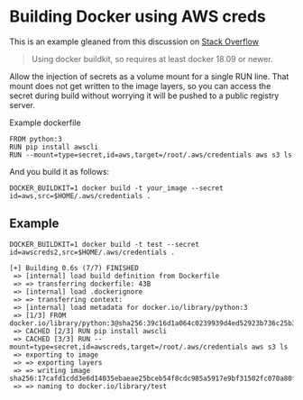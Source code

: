 # Building Docker using AWS creds 

This is an example gleaned from this discussion on [Stack Overflow]


> Using docker buildkit, so requires at least docker 18.09 or newer.

Allow the injection of secrets as a volume mount for a single RUN line. That mount does not get written to the image layers, so you can access the secret during build without worrying it will be pushed to a public registry server.

Example dockerfile

```
FROM python:3
RUN pip install awscli
RUN --mount=type=secret,id=aws,target=/root/.aws/credentials aws s3 ls
```

And you build it as follows:

```
DOCKER_BUILDKIT=1 docker build -t your_image --secret id=aws,src=$HOME/.aws/credentials .
```

## Example

```
DOCKER_BUILDKIT=1 docker build -t test --secret id=awscreds2,src=$HOME/.aws/credentials .

[+] Building 0.6s (7/7) FINISHED
 => [internal] load build definition from Dockerfile 
 => => transferring dockerfile: 43B
 => [internal] load .dockerignore
 => => transferring context:
 => [internal] load metadata for docker.io/library/python:3
 => [1/3] FROM docker.io/library/python:3@sha256:39c16d1a064c0239939d4ed52923b736c25b389e6ea439d5652b8fc9564ede76
 => CACHED [2/3] RUN pip install awscli
 => CACHED [3/3] RUN --mount=type=secret,id=awscreds,target=/root/.aws/credentials aws s3 ls
 => exporting to image
 => => exporting layers
 => => writing image sha256:17cafd1cdd3e6d14035ebaeae25bceb54f8cdc985a5917e9bf31502fc070a80f
 => => naming to docker.io/library/test
 ```


 [Stack Overflow]: https://stackoverflow.com/questions/36354423/which-is-the-best-way-to-pass-aws-credentials-to-docker-container/36357388#56077990
